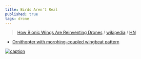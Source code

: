 ```yaml
---
title: Birds Aren't Real
published: true
tags: drone
---
```

> [How Bionic Wings Are Reinventing Drones](https://www.youtube.com/watch?v=vr0z2huKaCI) / [wikipedia](https://en.wikipedia.org/wiki/Birds_Aren%27t_Real) / [HN](https://news.ycombinator.com/item?id=41341817)

- [Ornithopter with morphing-coupled wingbeat pattern](https://www.youtube.com/watch?v=TXg-qoRN0co)

[![caption](https://static.wixstatic.com/media/5b6a44_57e69de7d348446d8eaa591385fe5d31~mv2.jpg/v1/fill/w_925,h_428,al_c,q_85,usm_0.66_1.00_0.01,enc_auto/5b6a44_57e69de7d348446d8eaa591385fe5d31~mv2.jpg)](https://www.lampysecurity.com/post/birds-aren-t-real-how-to-create-your-own-bird)